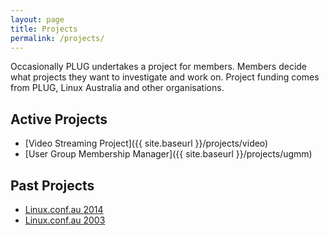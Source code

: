 ```yaml
---
layout: page
title: Projects
permalink: /projects/
---
```


Occasionally PLUG undertakes a project for members. Members decide what projects they want to investigate and work on. Project funding comes from PLUG, Linux Australia and other organisations.

## Active Projects
 * [Video Streaming Project]({{ site.baseurl }}/projects/video)
 * [User Group Membership Manager]({{ site.baseurl }}/projects/ugmm)

## Past Projects
 * [Linux.conf.au 2014](https://web.archive.org/web/20150317044216/http://lca2014.linux.org.au/)
 * [Linux.conf.au 2003](https://linux.org.au/conf/2003/)
